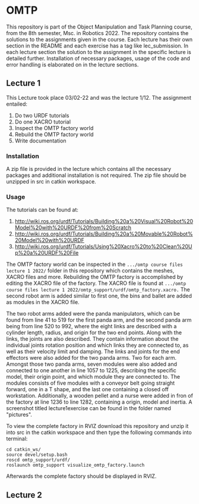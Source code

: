 # OMTP

This repository is part of the Object Manipulation and Task Planning course, from the 8th semester, Msc. in Robotics 2022.
The repository contains the solutions to the assignments given in the course. Each lecture has their own section in the README and each exercise has a tag like lec<number>_submission. In each lecture section the solution to the assignment in the specific lecture is detailed further. Installation of necessary packages, usage of the code and error handling is elaborated on in the lecture sections.

## Lecture 1

This Lecture took place 03/02-22 and was the lecture 1/12. The assignment entailed:

1.	Do two URDF tutorials
2.	Do one XACRO tutorial
3.	Inspect the OMTP factory world
4.	Rebuild the OMTP factory world
5.	Write documentation

### Installation

A zip file is provided in the lecture which contains all the necessary packages and additional installation is not required. The zip file should be unzipped in src in catkin workspace.

### Usage

The tutorials can be found at:

1.	http://wiki.ros.org/urdf/Tutorials/Building%20a%20Visual%20Robot%20Model%20with%20URDF%20from%20Scratch
2.	http://wiki.ros.org/urdf/Tutorials/Building%20a%20Movable%20Robot%20Model%20with%20URDF
3.	http://wiki.ros.org/urdf/Tutorials/Using%20Xacro%20to%20Clean%20Up%20a%20URDF%20File

The OMTP factory world can be inspected in the ``` .../omtp course files lecture 1 2022/ ``` folder in this repository which contains the meshes, XACRO files and more. 
Rebuilding the OMTP factory is accomplished by editing the XACRO file of the factory. The XACRO file is found at ``` .../omtp course files lecture 1 2022/omtp_support/urdf/omtp_factory.xacro. ``` The second robot arm is added similar to first one, the bins and ballet are added as modules in the XACRO file. 
  
The two robot arms added were the panda manipulators, which can be found from line 41 to 519 for the first panda arm, and the second panda arm being from line 520 to 992, where the eight links are described with a cylinder length, radius, and origin for the two end points. Along with the links, the joints are also described. They contain information about the individual joints rotation position and which links they are connected to, as well as their velocity limit and damping. The links and joints for the end effectors were also added for the two panda arms. Two for each arm. Amongst those two panda arms, seven modules were also added and connected to one another in line 1057 to 1225, describing the specific model, their origin point, and which module they are connected to. The modules consists of five modules with a conveyor belt going straight forward, one in a T shape, and the last one containing a closed off workstation. Additionally, a wooden pellet and a nurse were added in fron of the factory at line 1236 to line 1282, containing a origin, model and inertia. A screenshot titled lecture1exercise can be found in the folder named "pictures".

  
  
  To view the complete factory in RVIZ download this repository and unzip it into src in the catkin workspace and then type the following commands into terminal:
```
cd catkin_ws/
source devel/setup.bash
roscd omtp_support/urdf/
roslaunch omtp_support visualize_omtp_factory.launch
```

Afterwards the complete factory should be displayed in RVIZ.


## Lecture 2


